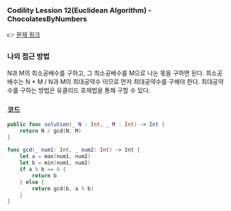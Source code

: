 ### Codility Lession 12(Euclidean Algorithm) - ChocolatesByNumbers
👉 [문제 링크](https://app.codility.com/programmers/lessons/12-euclidean_algorithm/chocolates_by_numbers/)

### 나의 접근 방법
N과 M의 최소공배수를 구하고, 그 최소공배수를 M으로 나눈 몫을 구하면 된다.
최소공배수는 N * M / N과 M의 최대공약수 이므로 먼저 최대공약수를 구해야 한다.
최대공약수를 구하는 방법은 유클리드 호제법을 통해 구할 수 있다.

### 코드
```swift
public func solution(_ N : Int, _ M : Int) -> Int {
    return N / gcd(N, M)
}
    
func gcd(_ num1: Int, _ num2: Int) -> Int {
    let a = max(num1, num2)
    let b = min(num1, num2)
    if a % b == 0 {
        return b
    } else {
        return gcd(b, a % b)
    }
}
```



